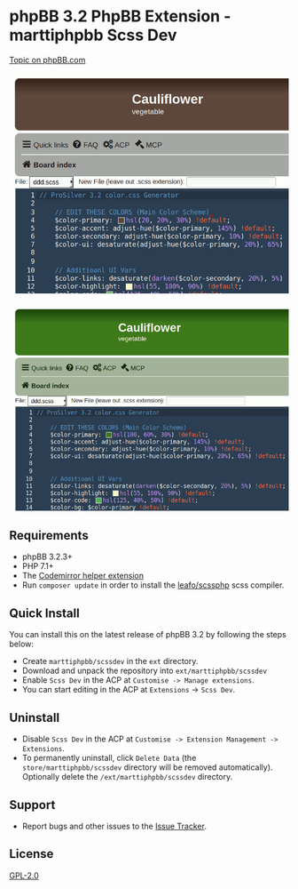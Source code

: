 # phpBB 3.2 PhpBB Extension - marttiphpbb Scss Dev

[Topic on phpBB.com](https://www.phpbb.com/community/viewtopic.php?f=456&t=2492276)

![Edit A](doc/edit_a.png)

![Edit B](doc/edit_b.png)

## Requirements

* phpBB 3.2.3+
* PHP 7.1+
* The [Codemirror helper extension](https://github.com/marttiphpbb/phpbb-ext-codemirror)
* Run `composer update` in order to install the [leafo/scssphp](http://leafo.github.io/scssphp/) scss compiler.

## Quick Install

You can install this on the latest release of phpBB 3.2 by following the steps below:

* Create `marttiphpbb/scssdev` in the `ext` directory.
* Download and unpack the repository into `ext/marttiphpbb/scssdev`
* Enable `Scss Dev` in the ACP at `Customise -> Manage extensions`.
* You can start editing in the ACP at `Extensions` -> `Scss Dev`.

## Uninstall

* Disable `Scss Dev` in the ACP at `Customise -> Extension Management -> Extensions`.
* To permanently uninstall, click `Delete Data` (the `store/marttiphpbb/scssdev` directory will be removed automatically). Optionally delete the `/ext/marttiphpbb/scssdev` directory.

## Support

* Report bugs and other issues to the [Issue Tracker](https://github.com/marttiphpbb/phpbb-ext-scssdev/issues).

## License

[GPL-2.0](license.txt)
